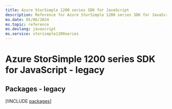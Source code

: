 ```yaml
---
title: Azure StorSimple 1200 series SDK for JavaScript
description: Reference for Azure StorSimple 1200 series SDK for JavaScript
ms.date: 05/06/2024
ms.topic: reference
ms.devlang: javascript
ms.service: storsimple1200series
---
```

# Azure StorSimple 1200 series SDK for JavaScript - legacy
## Packages - legacy
[!INCLUDE [packages](storsimple-1200-series-index.md)]